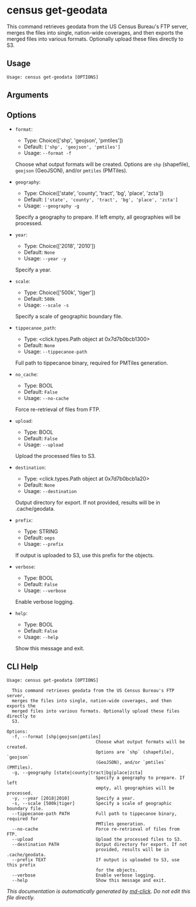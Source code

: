 
# census get-geodata

This command retrieves geodata from the US Census Bureau's FTP server, merges the files into single,
    nation-wide coverages, and then exports the merged files into various formats. Optionally upload these
    files directly to S3.

## Usage

```
Usage: census get-geodata [OPTIONS]
```

## Arguments


## Options

* `format`:
    * Type: Choice(['shp', 'geojson', 'pmtiles'])
    * Default: `['shp', 'geojson', 'pmtiles']`
    * Usage: `--format
-f`

    Choose what output formats will be created. Options are `shp` (shapefile), `geojson` (GeoJSON), and/or `pmtiles` (PMTiles).



* `geography`:
    * Type: Choice(['state', 'county', 'tract', 'bg', 'place', 'zcta'])
    * Default: `['state', 'county', 'tract', 'bg', 'place', 'zcta']`
    * Usage: `--geography
-g`

    Specify a geography to prepare. If left empty, all geographies will be processed.



* `year`:
    * Type: Choice(['2018', '2010'])
    * Default: `None`
    * Usage: `--year
-y`

    Specify a year.



* `scale`:
    * Type: Choice(['500k', 'tiger'])
    * Default: `500k`
    * Usage: `--scale
-s`

    Specify a scale of geographic boundary file.



* `tippecanoe_path`:
    * Type: <click.types.Path object at 0x7d7b0bcb1300>
    * Default: `None`
    * Usage: `--tippecanoe-path`

    Full path to tippecanoe binary, required for PMTiles generation.



* `no_cache`:
    * Type: BOOL
    * Default: `False`
    * Usage: `--no-cache`

    Force re-retrieval of files from FTP.



* `upload`:
    * Type: BOOL
    * Default: `False`
    * Usage: `--upload`

    Upload the processed files to S3.



* `destination`:
    * Type: <click.types.Path object at 0x7d7b0bcb1a20>
    * Default: `None`
    * Usage: `--destination`

    Output directory for export. If not provided, results will be in .cache/geodata.



* `prefix`:
    * Type: STRING
    * Default: `oeps`
    * Usage: `--prefix`

    If output is uploaded to S3, use this prefix for the objects.



* `verbose`:
    * Type: BOOL
    * Default: `False`
    * Usage: `--verbose`

    Enable verbose logging.



* `help`:
    * Type: BOOL
    * Default: `False`
    * Usage: `--help`

    Show this message and exit.



## CLI Help

```
Usage: census get-geodata [OPTIONS]

  This command retrieves geodata from the US Census Bureau's FTP server,
  merges the files into single, nation-wide coverages, and then exports the
  merged files into various formats. Optionally upload these files directly to
  S3.

Options:
  -f, --format [shp|geojson|pmtiles]
                                  Choose what output formats will be created.
                                  Options are `shp` (shapefile), `geojson`
                                  (GeoJSON), and/or `pmtiles` (PMTiles).
  -g, --geography [state|county|tract|bg|place|zcta]
                                  Specify a geography to prepare. If left
                                  empty, all geographies will be processed.
  -y, --year [2018|2010]          Specify a year.
  -s, --scale [500k|tiger]        Specify a scale of geographic boundary file.
  --tippecanoe-path PATH          Full path to tippecanoe binary, required for
                                  PMTiles generation.
  --no-cache                      Force re-retrieval of files from FTP.
  --upload                        Upload the processed files to S3.
  --destination PATH              Output directory for export. If not
                                  provided, results will be in .cache/geodata.
  --prefix TEXT                   If output is uploaded to S3, use this prefix
                                  for the objects.
  --verbose                       Enable verbose logging.
  --help                          Show this message and exit.
```


_This documentation is automatically generated by [md-click](https://github.com/RiveryIo/md-click). Do not edit this file directly._
